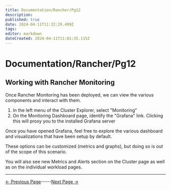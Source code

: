 ```yaml
---
title: Documentation/Rancher/Pg12
description: 
published: true
date: 2024-04-11T11:32:29.499Z
tags: 
editor: markdown
dateCreated: 2024-04-11T11:01:35.115Z
---
```


# Documentation/Rancher/Pg12

## Working with Rancher Monitoring
Once Rancher Monitoring has been deployed, we can view the various components and interact with them.

1. In the left menu of the Cluster Explorer, select "Monitoring"
2. On the Monitoring Dashboard page, identify the "Grafana" link. Clicking this will proxy you to the installed Grafana server

Once you have opened Grafana, feel free to explore the various dashboard and visualizations that have been setup by default.

These options can be customized (metrics and graphs), but doing so is out of the scope of this scenario.

You will also see new Metrics and Alerts section on the Cluster page as well as on the individual workload pages.

---
[<- Previous Page](/Documentation/Rancher/Pg11)-----[Next Page ->](/Documentation/Rancher/Pg13)